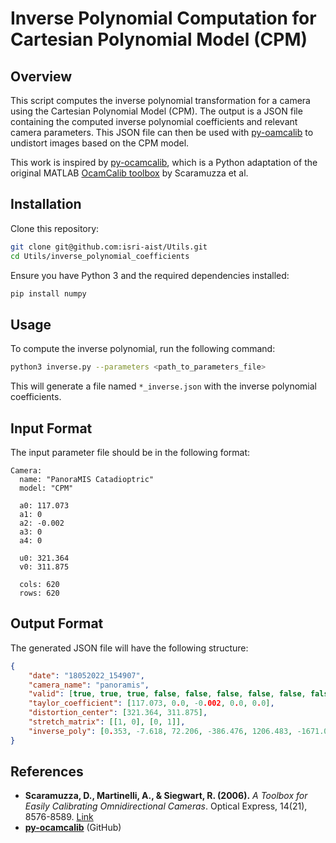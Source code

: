 # Inverse Polynomial Computation for Cartesian Polynomial Model (CPM)

## Overview
This script computes the inverse polynomial transformation for a camera using the Cartesian Polynomial Model (CPM). The output is a JSON file containing the computed inverse polynomial coefficients and relevant camera parameters. This JSON file can then be used with [py-oamcalib](https://github.com/jakarto3d/py-OCamCalib/) to undistort images based on the CPM model.

This work is inspired by [py-ocamcalib](https://github.com/jakarto3d/py-OCamCalib/), which is a Python adaptation of the original MATLAB [OcamCalib toolbox](https://sites.google.com/site/scarabotix/ocamcalib-omnidirectional-camera-calibration-toolbox-for-matlab) by Scaramuzza et al.

## Installation
Clone this repository:
```sh
git clone git@github.com:isri-aist/Utils.git
cd Utils/inverse_polynomial_coefficients
```
Ensure you have Python 3 and the required dependencies installed:
```sh
pip install numpy
```

## Usage
To compute the inverse polynomial, run the following command:
```sh
python3 inverse.py --parameters <path_to_parameters_file>
```
This will generate a file named `*_inverse.json` with the inverse polynomial coefficients.

## Input Format
The input parameter file should be in the following format:
```
Camera:
  name: "PanoraMIS Catadioptric"
  model: "CPM"
  
  a0: 117.073
  a1: 0
  a2: -0.002
  a3: 0
  a4: 0
  
  u0: 321.364
  v0: 311.875
  
  cols: 620
  rows: 620
```

## Output Format
The generated JSON file will have the following structure:
```json
{
    "date": "18052022_154907",
    "camera_name": "panoramis",
    "valid": [true, true, true, false, false, false, false, false, false, false, false, false, false],
    "taylor_coefficient": [117.073, 0.0, -0.002, 0.0, 0.0],
    "distortion_center": [321.364, 311.875],
    "stretch_matrix": [[1, 0], [0, 1]],
    "inverse_poly": [0.353, -7.618, 72.206, -386.476, 1206.483, -1671.068, -2976.070, 22065.534, -61083.924, 107740.760, -133499.720, 119548.533, -77546.546, 35928.714, -11543.915, 2449.386, -304.910, 21.602, 116.501, 0.001]
}
```

## References
- **Scaramuzza, D., Martinelli, A., & Siegwart, R. (2006).** *A Toolbox for Easily Calibrating Omnidirectional Cameras*. Optical Express, 14(21), 8576-8589. [Link](https://sites.google.com/site/scarabotix/ocamcalib-omnidirectional-camera-calibration-toolbox-for-matlab)
- **[py-ocamcalib](https://github.com/jakarto3d/py-OCamCalib/)** (GitHub)



